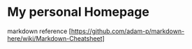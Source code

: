 # My personal Homepage
markdown reference [https://github.com/adam-p/markdown-here/wiki/Markdown-Cheatsheet]